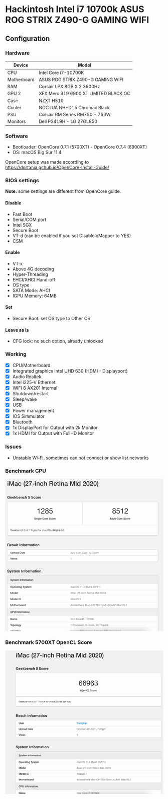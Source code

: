 # Hackintosh Intel i7 10700k ASUS ROG STRIX Z490-G GAMING WIFI

## Configuration

### Hardware

| Device      | Model                                 |
| ----------- | ------------------------------------- |
| CPU         | Intel Core i7-10700K                  |
| Motherboard | ASUS ROG STRIX Z490-G GAMING WIFI     |
| RAM         | Corsair LPX 8GB X 2 3600Hz            |
| GPU 2       | XFX Merc 319 6900 XT LIMITED BLACK OC |
| Case        | NZXT H510                             |
| Cooler      | NOCTUA NH-D15 Chromax Black           |
| PSU         | Corsair RM Series RM750 - 750W        |
| Monitors    | Dell P2419H - LG 27GL850              |

### Software

- Bootloader: OpenCore 0.7.1 (5700XT) - OpenCore 0.7.4 (6900XT)
- OS: macOS Big Sur 11.4

OpenCore setup was made according to https://dortania.github.io/OpenCore-Install-Guide/

### BIOS settings

**Note:** some settings are different from OpenCore guide.

#### Disable

- Fast Boot
- Serial/COM port
- Intel SGX
- Secure Boot
- VT-d (can be enabled if you set DisableIoMapper to YES)
- CSM

#### Enable

- VT-x
- Above 4G decoding
- Hyper-Threading
- EHCI/XHCI Hand-off
- OS type
- SATA Mode: AHCI
- IGPU Memory: 64MB

#### Set

- Secure Boot: set OS type to Other OS

#### Leave as is

- CFG lock: no such option, already unlocked

### Working

- [x] CPU/Motnerboard
- [x] Integrated graphics Intel UHD 630 (HDMI - Displayport)
- [x] Audio Realtek
- [x] Intel i225-V Ethernet
- [x] WIFI 6 AX201 Internal
- [x] Shutdown/restart
- [x] Sleep/wake
- [x] USB
- [x] Power management
- [x] IOS Simmulator
- [x] Bluetooth
- [x] 1x DisplayPort for Output with 2k Monitor
- [x] 1x HDMI for Output with FullHD Monitor

### Issues

- Unstable Wi-Fi, sometimes can not connect or show list networks

### Benchmark CPU

![About this mac](images/Benchmark.png)

### Benchmark 5700XT OpenCL Score

![5700XT Open Core](images/BenchmarkOpenCL.png)
